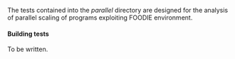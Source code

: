 The tests contained into the *parallel* directory are designed for the analysis of parallel scaling of programs exploiting FOODIE environment.

#### Building tests

To be written.
